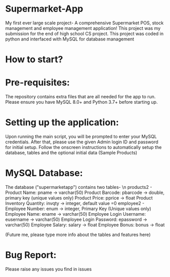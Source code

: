 # Supermarket-App
My first ever large scale project- A comprehensive Supermarket POS, stock management and employee management application!
This project was my submission for the end of high school CS project.
This project was coded in python and interfaced with MySQL for database management
# How to start?
# Pre-requisites:
The repository contains extra files that are all needed for the app to run.
Please ensure you have MySQL 8.0+ and Python 3.7+ before starting up.
# Setting up the application:
Upon running the main script, you will be prompted to enter your MySQL credentials.
After that, please use the given Admin login ID and password for initial setup.
Follow the onscreen instructions to automatically setup the database, tables and the optional initial data (Sample Products)
# MySQL Database:
The database ("supermarketapp") contains two tables- \n
products2 - 
  Product Name: pname -> varchar(50)
  Product Barcode: pbarcode -> double, primary key (unique values only)
  Product Price: pprice -> float
  Product Inventory Quantity: invqty -> integer, default value =0
employee2 - 
  Employee Number: enum -> integer, Primary Key (Unique values only)
  Employee Name: ename -> varchar(50)
  Employee Login Username: eusername -> varchar(50)
  Employee Login Password: epassword -> varchar(50)
  Employee Salary: salary -> float
  Employee Bonus: bonus -> float
 
(Future me, please type more info about the tables and features here)
# Bug Report:
Please raise any issues you find in issues
